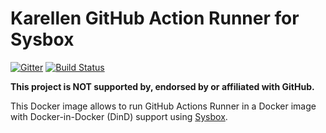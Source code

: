 # Karellen GitHub Action Runner for Sysbox

[![Gitter](https://img.shields.io/gitter/room/karellen/Lobby?logo=gitter)](https://app.gitter.im/#/room/#karellen_Lobby:gitter.im)
[![Build Status](https://img.shields.io/github/actions/workflow/status/karellen/karellen-gha-runner/build.yml?branch=master)](https://github.com/karellen/karellen-gha-runner/actions/workflows/build.yml)

**This project is NOT supported by, endorsed by or affiliated with GitHub.**

This Docker image allows to run GitHub Actions Runner in a Docker image with Docker-in-Docker (DinD) support using [Sysbox](https://github.com/nestybox/sysbox).


